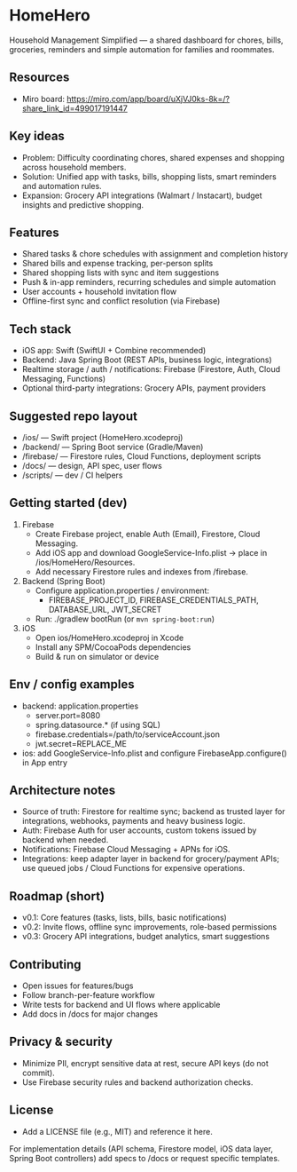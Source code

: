# HomeHero

Household Management Simplified — a shared dashboard for chores, bills, groceries, reminders and simple automation for families and roommates.

## Resources
- Miro board: https://miro.com/app/board/uXjVJ0ks-8k=/?share_link_id=499017191447

## Key ideas
- Problem: Difficulty coordinating chores, shared expenses and shopping across household members.
- Solution: Unified app with tasks, bills, shopping lists, smart reminders and automation rules.
- Expansion: Grocery API integrations (Walmart / Instacart), budget insights and predictive shopping.

## Features
- Shared tasks & chore schedules with assignment and completion history
- Shared bills and expense tracking, per-person splits
- Shared shopping lists with sync and item suggestions
- Push & in-app reminders, recurring schedules and simple automation
- User accounts + household invitation flow
- Offline-first sync and conflict resolution (via Firebase)

## Tech stack
- iOS app: Swift (SwiftUI + Combine recommended)
- Backend: Java Spring Boot (REST APIs, business logic, integrations)
- Realtime storage / auth / notifications: Firebase (Firestore, Auth, Cloud Messaging, Functions)
- Optional third-party integrations: Grocery APIs, payment providers

## Suggested repo layout
- /ios/            — Swift project (HomeHero.xcodeproj)
- /backend/        — Spring Boot service (Gradle/Maven)
- /firebase/       — Firestore rules, Cloud Functions, deployment scripts
- /docs/           — design, API spec, user flows
- /scripts/        — dev / CI helpers

## Getting started (dev)
1. Firebase
    - Create Firebase project, enable Auth (Email), Firestore, Cloud Messaging.
    - Add iOS app and download GoogleService-Info.plist -> place in /ios/HomeHero/Resources.
    - Add necessary Firestore rules and indexes from /firebase.
2. Backend (Spring Boot)
    - Configure application.properties / environment:
      - FIREBASE_PROJECT_ID, FIREBASE_CREDENTIALS_PATH, DATABASE_URL, JWT_SECRET
    - Run: ./gradlew bootRun (or `mvn spring-boot:run`)
3. iOS
    - Open ios/HomeHero.xcodeproj in Xcode
    - Install any SPM/CocoaPods dependencies
    - Build & run on simulator or device

## Env / config examples
- backend: application.properties
  - server.port=8080
  - spring.datasource.* (if using SQL)
  - firebase.credentials=/path/to/serviceAccount.json
  - jwt.secret=REPLACE_ME
- ios: add GoogleService-Info.plist and configure FirebaseApp.configure() in App entry

## Architecture notes
- Source of truth: Firestore for realtime sync; backend as trusted layer for integrations, webhooks, payments and heavy business logic.
- Auth: Firebase Auth for user accounts, custom tokens issued by backend when needed.
- Notifications: Firebase Cloud Messaging + APNs for iOS.
- Integrations: keep adapter layer in backend for grocery/payment APIs; use queued jobs / Cloud Functions for expensive operations.

## Roadmap (short)
- v0.1: Core features (tasks, lists, bills, basic notifications)
- v0.2: Invite flows, offline sync improvements, role-based permissions
- v0.3: Grocery API integrations, budget analytics, smart suggestions

## Contributing
- Open issues for features/bugs
- Follow branch-per-feature workflow
- Write tests for backend and UI flows where applicable
- Add docs in /docs for major changes

## Privacy & security
- Minimize PII, encrypt sensitive data at rest, secure API keys (do not commit).
- Use Firebase security rules and backend authorization checks.

## License
- Add a LICENSE file (e.g., MIT) and reference it here.

For implementation details (API schema, Firestore model, iOS data layer, Spring Boot controllers) add specs to /docs or request specific templates.
